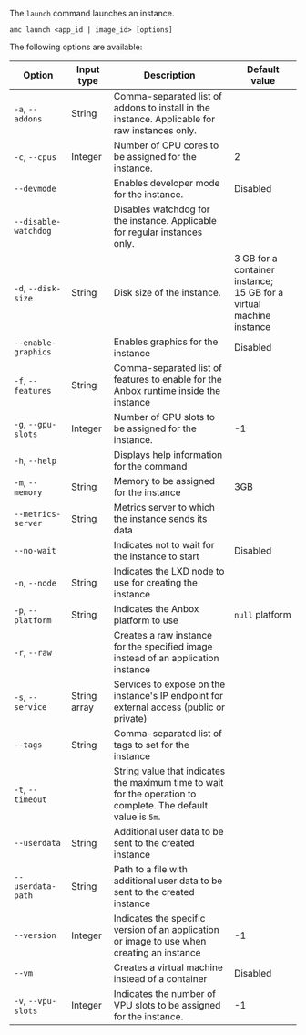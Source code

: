 The `launch` command launches an instance.

    amc launch <app_id | image_id> [options]

The following options are available:

| Option | Input type | Description | Default value |
|------|--------------|-------------|---------------|
| `-a`, `--addons` | String | Comma-separated list of addons to install in the instance. Applicable for raw instances only. | |
| `-c`, `--cpus` | Integer | Number of CPU cores to be assigned for the instance. | 2 |
| `--devmode` |    | Enables developer mode for the instance. | Disabled |
| `--disable-watchdog` | | Disables watchdog for the instance. Applicable for regular instances only. | |
| `-d`, `--disk-size` | String | Disk size of the instance. | 3 GB for a container instance;<br/> 15 GB for a virtual machine instance |
| `--enable-graphics` | | Enables graphics for the instance | Disabled |
| `-f`, `--features` | String | Comma-separated list of features to enable for the Anbox runtime inside the instance | |
| `-g`, `--gpu-slots` |  Integer | Number of GPU slots to be assigned for the instance. | -1 |
| `-h`, `--help` |  | Displays help information for the command | |
| `-m`, `--memory` | String | Memory to be assigned for the instance | 3GB |
| `--metrics-server` | String | Metrics server to which the instance sends its data |
| `--no-wait` | | Indicates not to wait for the instance to start | Disabled |
| `-n`, `--node` | String | Indicates the LXD node to use for creating the instance | |
| `-p`, `--platform` | String | Indicates the Anbox platform to use | `null` platform |
| `-r`, `--raw` | | Creates a raw instance for the specified image instead of an application instance | |
|  `-s`, `--service` | String array | Services to expose on the instance's IP endpoint for external access (public or private) | |
|  `--tags` | String | Comma-separated list of tags to set for the instance | |
| `-t`, `--timeout` | | String value that indicates the maximum time to wait for the operation to complete. The default value is `5m`. |
| `--userdata` | String | Additional user data to be sent to the created instance | |
| `--userdata-path` | String | Path to a file with additional user data to be sent to the created instance |
| `--version` | Integer | Indicates the specific version of an application or image to use when creating an instance | -1 |
| `--vm` | | Creates a virtual machine instead of a container | Disabled |
| `-v`, `--vpu-slots` | Integer | Indicates the number of VPU slots to be assigned for the instance. | -1 |
